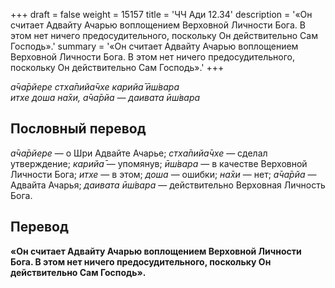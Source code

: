 +++
draft = false
weight = 15157
title = 'ЧЧ Ади 12.34'
description = '«Он считает Адвайту Ачарью воплощением Верховной Личности Бога. В этом нет ничего предосудительного, поскольку Он действительно Сам Господь».'
summary = '«Он считает Адвайту Ачарью воплощением Верховной Личности Бога. В этом нет ничего предосудительного, поскольку Он действительно Сам Господь».'
+++

_а̄ча̄рйере стха̄пийа̄чхе карийа̄ ӣш́вара  
итхе доша на̄хи, а̄ча̄рйа — даивата ӣш́вара_

## Пословный перевод

_а̄ча̄рйере_ — о Шри Адвайте Ачарье; _стха̄пийа̄чхе_ — сделал утверждение; _карийа̄_ — упомянув; _ӣш́вара_ — в качестве Верховной Личности Бога; _итхе_ — в этом; _доша_ — ошибки; _на̄хи_ — нет; _а̄ча̄рйа_ — Адвайта Ачарья; _даивата_ _ӣш́вара_ — действительно Верховная Личность Бога.

## Перевод

**«Он считает Адвайту Ачарью воплощением Верховной Личности Бога. В этом нет ничего предосудительного, поскольку Он действительно Сам Господь».**
